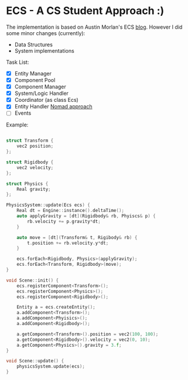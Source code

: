 # ECS - A CS Student Approach :)

The implementation is based on Austin Morlan's ECS [blog](https://austinmorlan.com/posts/entity_component_system/). However I did some minor changes (currently):
- Data Structures
- System implementations

Task List:

- [x] Entity Manager
- [x] Component Pool
- [x] Component Manager
- [x] System/Logic Handler
- [x] Coordinator (as class Ecs)
- [x] Entity Handler [Nomad approach](https://medium.com/@savas/nomad-game-engine-part-4-2-adding-handles-8d299d80c7d0)
- [ ] Events

Example:
``` cpp

struct Transform {
    vec2 position;
};

struct Rigidbody {
    vec2 velocity;
};

struct Physics {
    Real gravity;
};

PhysicsSystem::update(Ecs ecs) {
    Real dt = Engine::instance().deltaTime();
    auto applyGravity = [dt](Rigidbody& rb, Phyiscs& p) {
        rb.velocity += p.gravity*dt;
    }

    auto move = [dt](Transform& t, Rigibody& rb) {
        t.position += rb.velocity.y*dt;
    }

    ecs.forEach<Rigidbody, Physics>(applyGravity); 
    ecs.forEach<Transform, Rigidbody>(move); 
}

void Scene::init() {
    ecs.registerComponent<Transform>();
    ecs.registerComponent<Physics>();
    ecs.registerComponent<Rigidbody>();

    Entity a = ecs.createEntity();
    a.addComponent<Transform>();
    a.addComponent<Phyisics>();
    a.addComponent<Rigidbody>();

    a.getComponent<Transform>().position = vec2(100, 100);
    a.getComponent<Rigidbody>().velocity = vec2(0, 10);
    a.getComponent<Physics>().gravity = 3.f;
}

void Scene::update() {
    physicsSystem.update(ecs);
}

```

